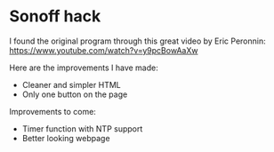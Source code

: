 # Sonoff hack

I found the original program through this great video by Eric Peronnin: 
https://www.youtube.com/watch?v=y9pcBowAaXw

Here are the improvements I have made:
- Cleaner and simpler HTML
- Only one button on the page

Improvements to come:
- Timer function with NTP support
- Better looking webpage
